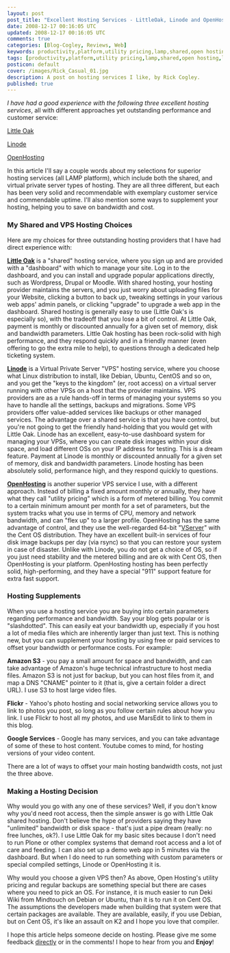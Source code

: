 ```yaml
---           
layout: post
post_title: "Excellent Hosting Services - LittleOak, Linode and OpenHosting"
date: 2008-12-17 00:16:05 UTC
updated: 2008-12-17 00:16:05 UTC
comments: true
categories: [Blog-Cogley, Reviews, Web]
keywords: productivity,platform,utility pricing,lamp,shared,open hosting,little oak,vserver,linode,hosting,vps
tags: [productivity,platform,utility pricing,lamp,shared,open hosting,little oak,vserver,linode,hosting,vps]
posticon: default
cover: /images/Rick_Casual_01.jpg
description: A post on hosting services I like, by Rick Cogley.
published: true
---
```

 

_I have had a good experience with the following three excellent hosting services_, all with different approaches yet outstanding performance and customer service: 





[Little Oak](http://www.littleoak.net/)


[Linode](http://www.linode.com/)


[OpenHosting](http://www.openhosting.com/home)





In this article I'll say a couple words about my selections for superior hosting services (all LAMP platform), which include both the shared, and virtual private server types of hosting. They are all three different, but each has been very solid and recommendable with exemplary customer service and commendable uptime. I'll also mention some ways to supplement your hosting, helping you to save on bandwidth and cost. 


### My Shared and VPS Hosting Choices



Here are my choices for three outstanding hosting providers that I have had direct experience with: 


**[Little Oak](http://www.littleoak.net/)** is a "shared" hosting service, where you sign up and are provided with a "dashboard" with which to manage your site. Log in to the dashboard, and you can install and upgrade popular applications directly, such as Wordpress, Drupal or Moodle. With shared hosting, your hosting provider maintains the servers, and you just worry about uploading files for your Website, clicking a button to back up, tweaking settings in your various web apps' admin panels, or clicking "upgrade" to upgrade a web app in the dashboard. Shared hosting is generally easy to use (Little Oak's is especially so), with the tradeoff that you lose a bit of control. At Little Oak, payment is monthly or discounted annually for a given set of memory, disk and bandwidth parameters. Little Oak hosting has been rock-solid with high performance, and they respond quickly and in a friendly manner (even offering to go the extra mile to help), to questions through a dedicated help ticketing system. 


**[Linode](http://www.linode.com/)** is a Virtual Private Server "VPS" hosting service, where you choose what Linux distribution to install, like Debian, Ubuntu, CentOS and so on, and you get the "keys to the kingdom" (er, root access) on a virtual server running with other VPSs on a host that the provider maintains. VPS providers are as a rule hands-off in terms of managing your systems so you have to handle all the settings, backups and migrations. Some VPS providers offer value-added services like backups or other managed services. The advantage over a shared service is that you have control, but you're not going to get the friendly hand-holding that you would get with Little Oak. Linode has an excellent, easy-to-use dashboard system for managing your VPSs, where you can create disk images within your disk space, and load different OSs on your IP address for testing. This is a dream feature. Payment at Linode is monthly or discounted annually for a given set of memory, disk and bandwidth parameters. Linode hosting has been absolutely solid, performance high, and they respond quickly to questions. 


**[OpenHosting](http://www.openhosting.com/home)** is another superior VPS service I use, with a different approach. Instead of billing a fixed amount monthly or annually, they have what they call "utility pricing" which is a form of metered billing. You commit to a certain minimum amount per month for a set of parameters, but the system tracks what you use in terms of CPU, memory and network bandwidth, and can "flex up" to a larger profile. OpenHosting has the same advantage of control, and they use the well-regarded 64-bit "[VServer](http://www.linux-vserver.org/)" with the Cent OS distribution. They have an excellent built-in services of four disk image backups per day (via rsync) so that you can restore your system in case of disaster. Unlike with Linode, you do not get a choice of OS, so if you just need stability and the metered billing and are ok with Cent OS, then OpenHosting is your platform. OpenHosting hosting has been perfectly solid, high-performing, and they have a special "911" support feature for extra fast support.  


### Hosting Supplements



When you use a hosting service you are buying into certain parameters regarding performance and bandwidth. Say your blog gets popular or is "slashdotted". This can easily eat your bandwidth up, especially if you host a lot of media files which are inherently larger than just text. This is nothing new, but you can supplement your hosting by using free or paid services to offset your bandwidth or performance costs. For example: 





**Amazon S3** - you pay a small amount for space and bandwidth, and can take advantage of Amazon's huge technical infrastructure to host media files. Amazon S3 is not just for backup, but you can host files from it, and map a DNS "CNAME" pointer to it (that is, give a certain folder a direct URL). I use S3 to host large video files. 


**Flickr** - Yahoo's photo hosting and social networking service allows you to link to photos you post, so long as you follow certain rules about how you link. I use Flickr to host all my photos, and use MarsEdit to link to them in this blog.


**Google Services** - Google has many services, and you can take advantage of some of these to host content. Youtube comes to mind, for hosting versions of your video content. 





There are a lot of ways to offset your main hosting bandwidth costs, not just the three above. 


 


### Making a Hosting Decision



Why would you go with any one of these services? Well, if you don't know why you'd need root access, then the simple answer is go with Little Oak shared hosting. Don't believe the hype of providers saying they have "unlimited" bandwidth or disk space - that's just a pipe dream (really: no free lunches, ok?). I use Little Oak for my basic sites because I don't need to run Plone or other complex systems that demand root access and a lot of care and feeding. I can also set up a demo web app in 5 minutes via the dashboard. But when I do need to run something with custom parameters or special compiled settings, Linode or OpenHosting it is. 


Why would you choose a given VPS then? As above, Open Hosting's utility pricing and regular backups are something special but there are cases where you need to pick an OS. For instance, it is much easier to run Deki Wiki from Mindtouch on Debian or Ubuntu, than it is to run it on Cent OS. The assumptions the developers made when building that system were that certain packages are available. They are available, easily, if you use Debian, but on Cent OS, it's like an assault on K2 and I hope you love that compiler. 


I hope this article helps someone decide on hosting. Please give me some feedback [directly](/about/) or in the comments! I hope to hear from you and **Enjoy**!

